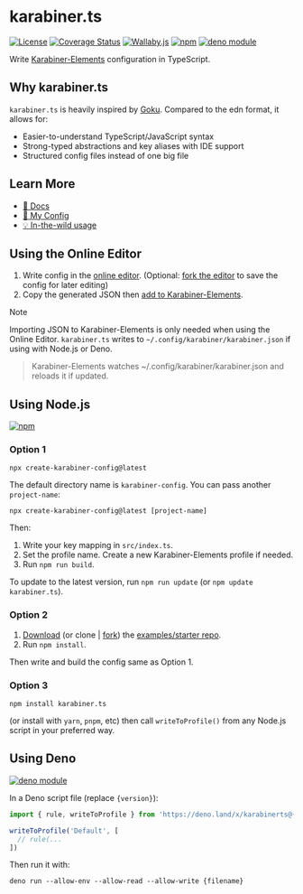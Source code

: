 # karabiner.ts

[![License](https://img.shields.io/npm/l/karabiner.ts.svg)](LICENSE)
[![Coverage Status](https://coveralls.io/repos/github/evan-liu/karabiner.ts/badge.svg)](https://coveralls.io/github/evan-liu/karabiner.ts)
[![Wallaby.js](https://img.shields.io/badge/wallaby.js-powered-blue.svg?style=flat&logo=github)](https://wallabyjs.com/oss/)
[![npm](https://img.shields.io/npm/v/karabiner.ts.svg)](https://www.npmjs.com/package/karabiner.ts)
[![deno module](https://shield.deno.dev/x/karabinerts)](https://deno.land/x/karabinerts)

Write [Karabiner-Elements](https://github.com/pqrs-org/Karabiner-Elements) configuration in TypeScript.

## Why karabiner.ts

`karabiner.ts` is heavily inspired by [Goku](https://github.com/yqrashawn/GokuRakuJoudo). Compared to the edn format, it allows for:

- Easier-to-understand TypeScript/JavaScript syntax
- Strong-typed abstractions and key aliases with IDE support
- Structured config files instead of one big file

## Learn More

- [📝 Docs](https://evan-liu.github.io/karabiner.ts/)
- [🔧 My Config](https://github.com/evan-liu/karabiner-config/blob/main/karabiner-config.ts)
- [💡 In-the-wild usage](https://github.com/evan-liu/karabiner.ts/network/dependents)

## Using the Online Editor

1. Write config in the [online editor](https://stackblitz.com/github/evan-liu/karabiner.ts/tree/main/editor?embed=1&file=rules.js&hideExplorer=1&hideNavigation=1&terminalHeight=20&title=karabiner.ts%20editor).
   (Optional: 
   [fork the editor](https://stackblitz.com/fork/github/evan-liu/karabiner.ts/tree/main/editor?file=rules.js)
   to save the config for later editing)
2. Copy the generated JSON then [add to Karabiner-Elements](https://karabiner-elements.pqrs.org/docs/manual/configuration/configure-complex-modifications/#create-your-own-rules).

> [!NOTE]
> Importing JSON to Karabiner-Elements is only needed when using the Online Editor.
`karabiner.ts` writes to `~/.config/karabiner/karabiner.json` if using with Node.js or Deno.
>
> > Karabiner-Elements watches ~/.config/karabiner/karabiner.json and reloads it if updated.

## Using Node.js

[![npm](https://img.shields.io/npm/v/karabiner.ts.svg)](https://www.npmjs.com/package/karabiner.ts)

### Option 1

    npx create-karabiner-config@latest

The default directory name is `karabiner-config`. You can pass another `project-name`:

    npx create-karabiner-config@latest [project-name]

Then:

1. Write your key mapping in `src/index.ts`.
2. Set the profile name. Create a new Karabiner-Elements profile if needed.
3. Run `npm run build`.

To update to the latest version, run `npm run update` (or `npm update karabiner.ts`).

### Option 2

1. [Download](https://github.com/evan-liu/karabiner.ts.examples/archive/refs/heads/main.zip) (or clone | [fork](https://github.com/evan-liu/karabiner.ts.examples/fork)) the [examples/starter repo](https://github.com/evan-liu/karabiner.ts.examples).
2. Run `npm install`.

Then write and build the config same as Option 1.

### Option 3

    npm install karabiner.ts

(or install with `yarn`, `pnpm`, etc) then call `writeToProfile()` from any Node.js script in your preferred way.

## Using Deno

[![deno module](https://shield.deno.dev/x/karabinerts)](https://deno.land/x/karabinerts)

In a Deno script file (replace `{version}`):

```typescript
import { rule, writeToProfile } from 'https://deno.land/x/karabinerts@{version}/deno.ts'

writeToProfile('Default', [
  // rule(...
])
```

Then run it with:

    deno run --allow-env --allow-read --allow-write {filename}
